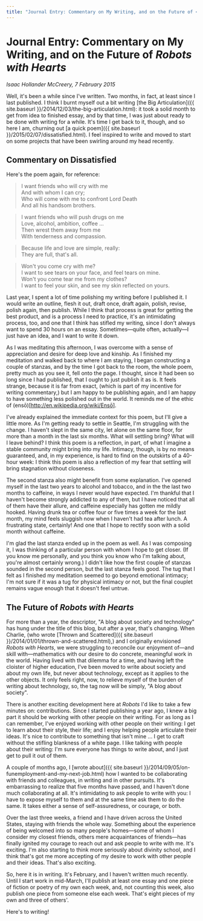 ```yaml
---
title: "Journal Entry: Commentary on My Writing, and on the Future of <i>Robots with Hearts</i>"
---
```


Journal Entry: Commentary on My Writing, and on the Future of *Robots with Hearts*
===

*Isaac Hollander McCreery, 7 February 2015*

Well, it's been a while since I've written.  Two months, in fact, at least since I last published.  I think I burnt myself out a bit writing [the Big Articulation]({{ site.baseurl }}/2014/12/03/the-big-articulation.html): it took a solid month to get from idea to finished essay, and by that time, I was just about ready to be done with writing for a while.  It's time I get back to it, though, and so here I am, churning out [a quick poem]({{ site.baseurl }}/2015/02/07/dissatisfied.html). I feel inspired to write and moved to start on some projects that have been swirling around my head recently.

Commentary on Dissatisfied
---

Here's the poem again, for reference:

> I want friends who will cry with me  
And with whom I can cry;  
Who will come with me to confront Lord Death  
And all his handsom brothers.  
  
> I want friends who will push drugs on me  
Love, alcohol, ambition, coffee ...  
Then wrest them away from me  
With tenderness and compassion.  
  
> Because life and love are simple, really:  
They are full, that's all.  
  
> Won't you come cry with me?  
I want to see tears on your face, and feel tears on mine.  
Won't you come tear me from my clothes?  
I want to feel your skin, and see my skin reflected on yours.

Last year, I spent a lot of time polishing my writing before I published it.  I would write an outline, flesh it out, draft once, draft again, polish, revise, polish again, then publish.  While I think that process is great for getting the best product, and is a process I need to practice, it's an intimidating process, too, and one that I think has stifled my writing, since I don't always want to spend 30 hours on an essay.  Sometimes—quite often, actually—I just have an idea, and I want to write it down.

As I was meditating this afternoon, I was overcome with a sense of appreciation and desire for deep love and kinship.  As I finished my meditation and walked back to where I am staying, I began constructing a couple of stanzas, and by the time I got back to the room, the whole poem, pretty much as you see it, fell onto the page.  I thought, since it had been so long since I had published, that I ought to just publish it as is.  It feels strange, because it is far from exact, (which is part of my incentive for writing commentary,) but I am happy to be publishing again, and I am happy to have something less polished out in the world.  It reminds me of the ethic of (ensō)[http://en.wikipedia.org/wiki/Ensō].

I've already explained the immediate context for this poem, but I'll give a little more.  As I'm getting ready to settle in Seattle, I'm struggling with the change.  I haven't slept in the same city, let alone on the same floor, for more than a month in the last six months.  What will settling bring?  What will I leave behind?  I think this poem is a reflection, in part, of what I imagine a stable community might bring into my life.  Intimacy, though, is by no means guaranteed, and, in my experience, is hard to find on the outskirts of a 40-hour week: I think this poem is also a reflection of my fear that settling will bring stagnation without closeness.

The second stanza also might benefit from some explanation.  I've opened myself in the last two years to alcohol and tobacco, and in the the last two months to caffeine, in ways I never would have expected.  I'm thankful that I haven't become strongly addicted to any of them, but I have noticed that all of them have their allure, and caffeine especially has gotten me mildly hooked.  Having drunk tea or coffee four or five times a week for the last month, my mind feels sluggish now when I haven't had tea after lunch.  A frustrating state, certainly!  And one that I hope to rectify soon with a solid month without caffeine.

I'm glad the last stanza ended up in the poem as well.  As I was composing it, I was thinking of a particular person with whom I hope to get closer.  (If you know me personally, and you think you know who I'm talking about, you're almost certainly wrong.)  I didn't like how the first couple of stanzas sounded in the second person, but the last stanza feels good.  The tug that I felt as I finished my meditation seemed to go beyond emotional intimacy; I'm not sure if it was a tug for physical intimacy or not, but the final couplet remains vague enough that it doesn't feel untrue.

The Future of *Robots with Hearts*
---

For more than a year, the descriptor, "A blog about society and technology" has hung under the title of this blog, but after a year, that's changing.  When Charlie, (who wrote [Thrown and Scattered]({{ site.baseurl }}/2014/01/01/thrown-and-scattered.html),) and I originally envisioned *Robots with Hearts*, we were struggling to reconcile our enjoyment of—and skill with—mathematics with our desire to do concrete, meaningful work in the world.  Having lived with that dilemma for a time, and having left the cloister of higher education, I've been moved to write about society and about my own life, but never about technology, except as it applies to the other objects.  It only feels right, now, to relieve myself of the burden of writing about technology, so, the tag now will be simply, "A blog about society".

There is another exciting development here at *Robots* I'd like to take a few minutes on: contributions.  Since I started publishing a year ago, I knew a big part it should be working with other people on their writing.  For as long as I can remember, I've enjoyed working with other people on their writing: I get to learn about their style, their life; and I enjoy helping people articulate their ideas.  It's nice to contribute to something that isn't mine ... I get to craft without the stifling blankness of a white page.  I like talking with people about their writing: I'm sure everyone has things to write about, and I just get to pull it out of them.

A couple of months ago, I [wrote about]({{ site.baseurl }}/2014/09/05/on-funemployment-and-my-next-job.html) how I wanted to be collaborating with friends and colleagues, in writing and in other pursuits.  It's embarrassing to realize that five months have passed, and I haven't done much collaborating at all.  It's intimidating to ask people to write with you: I have to expose myself to them and at the same time ask them to do the same.  It takes either a sense of self-assuredness, or courage, or both.

Over the last three weeks, a friend and I have driven across the United States, staying with friends the whole way.  Something about the experience of being welcomed into so many people's homes—some of whom I consider my closest friends, others mere acquaintances of friends—has finally ignited my courage to reach out and ask people to write with me.  It's exciting.  I'm also starting to think more seriously about divinity school, and I think that's got me more accepting of my desire to work with other people and their ideas.  That's also exciting.

So, here it is in writing.  It's February, and I haven't written much recently.  Until I start work in mid-March, I'll publish at least one essay and one piece of fiction or poetry of my own each week, and, not counting this week, also publish one piece from someone else each week.  That's eight pieces of my own and three of others'.

Here's to writing!